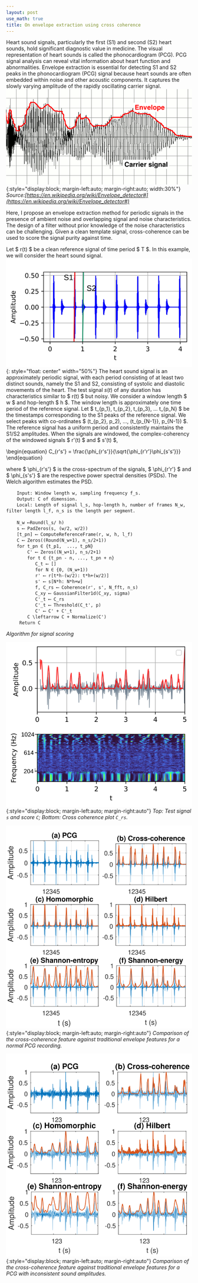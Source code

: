 ```yaml
---
layout: post
use_math: true
title: On envelope extraction using cross coherence
---
```



Heart sound signals, particularly the first (S1) and second (S2) heart sounds, hold significant diagnostic value in medicine. The visual representation of heart sounds is called the phonocardiogram (PCG). PCG signal analysis can reveal vital information about heart function and abnormalities. Envelope extraction is essential for detecting S1 and S2 peaks in the phonocardiogram (PCG) signal because heart sounds are often embedded within noise and other acoustic components. It captures the slowly varying amplitude of the rapidly oscillating carrier signal.
![Image](/assets/C_Envelope_follower.png){:style="display:block; margin-left:auto; margin-right:auto; width:30%"}
*Source:[https://en.wikipedia.org/wiki/Envelope_detector#](https://en.wikipedia.org/wiki/Envelope_detector#)*

Here, I propose an envelope extraction method for periodic signals in the presence of ambient noise and overlapping signal and noise characteristics. The design of a filter without prior knowledge of the noise characteristics can be challenging. Given a clean template signal, cross-coherence can be used to score the signal purity against time.

Let $ r(t) $ be a clean reference signal of time period $ T $. In this example, we will consider the heart sound signal. 
![Image](/assets/st.svg){: style="float: center" width="50%"}
The heart sound signal is an approximately periodic signal, with each period consisting of at least two distinct sounds, namely the S1 and S2, consisting of systolic and diastolic movements of the heart.
The test signal $s(t)$ of any duration has characteristics similar to $ r(t) $ but noisy. We consider a window length $ w $ and hop-length $ h $.
The window length is approximately one time period of the reference signal. Let $ t_{p_1}, t_{p_2}, t_{p_3}, ...  t_{p_N} $ be the timestamps corresponding to the S1 peaks of the reference signal. We select peaks with co-ordinates $ (t_{p_2}, p_2), ..., (t_{p_{N-1}}, p_{N-1}) $. The reference signal has a uniform period and consistently maintains the S1/S2 amplitudes. When the signals are windowed, the complex-coherency of the windowed signals $ r'(t) $ and $ s'(t) $,

\begin{equation}
C_{r's'} = \frac{\phi_{r's'}}{\sqrt{\phi_{r'r'}\phi_{s's'}}}
\end{equation}

where  $ \phi_{r's'} $ is the cross-spectrum of the signals, $ \phi_{r'r'} $ and $ \phi_{s's'} $ are the respective power spectral densities (PSDs). The Welch algorithm estimates the PSD. 

```
    Input: Window length w, sampling frequency f_s.
    Output: C of dimension.
    Local: Length of signal l_s, hop-length h, number of frames N_w, filter length l_f, n_s is the length per segment.

    N_w ⟵Round(l_s/ h)
    s ⟵ PadZeros(s, (w/2, w/2))
    [t_pn] ⟵ ComputeReferenceFrame(r, w, h, l_f)
    C ⟵ Zeros((Round(N_w+1), n_s/2+1))
    for t_pn ∈ {t_p1,  ..., t_pN} 
        C' ⟵ Zeros((N_w+1), n_s/2+1)
        for t ∈ {t_pn - n, ..., t_pn + n}
           C_t ⟵ []
           for N ∈ {0, (N_w+1))
           r' ⟵ r[t*h-(w/2): t*h+(w/2)]
           s' ⟵ s[N*h: N*h+w]
           f, C_rs ⟵ Coherence(r', s', N_fft, n_s)
           C_xy ⟵ GaussianFilter1d(C_xy, sigma)
           C'_t ⟵ C_rs
           C'_t ⟵ Threshold(C_t', p)
           C' ⟵ C' + C'_t
        C \leftarrow C + Normalize(C')
     Return C 
```
*Algorithm for signal scoring*

![Image](/assets/coherence-plot.svg){:style="display:block; margin-left:auto; margin-right:auto"}
*Top: Test signal `s` and score `C`; Bottom: Cross coherence plot `C_rs`.*

![Image](/assets/Envelope_comparisions.svg){:style="display:block; margin-left:auto; margin-right:auto"}
*Comparison of the cross-coherence feature against traditional envelope features for a normal PCG recording.*

![Image](/assets/Envelope_comparisions_408.svg){:style="display:block; margin-left:auto; margin-right:auto"}
*Comparison of the cross-coherence feature against traditional envelope features for a PCG with inconsistent sound amplitudes.*
